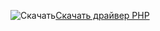 ![Скачать](../ssdt/media/download.png)[Скачать драйвер PHP](../connect/php/download-drivers-php-sql-server.md)
